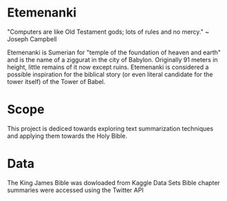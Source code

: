 # Etemenanki

"Computers are like Old Testament gods; lots of rules and no mercy."
  ~ Joseph Campbell

Etemenanki is Sumerian for "temple of the foundation of heaven and earth" and is the name of a ziggurat in the city of
Babylon. Originally 91 meters in height, little remains of it now except ruins. Etemenanki is considered a possible
inspiration for the biblical story (or even literal candidate for the tower itself) of the Tower of Babel.

# Scope

This project is dediced towards exploring text summarization techniques and applying them towards the Holy Bible.

# Data

The King James Bible was dowloaded from Kaggle Data Sets
Bible chapter summaries were accessed using the Twitter API
